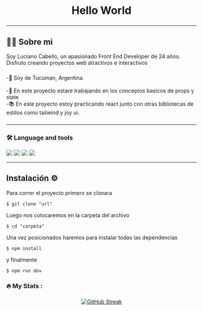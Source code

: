 <h1 align="center"> Hello World </h1>

###

<hr>

## 👩‍💻 Sobre mi

<p>Soy Luciano Cabello, un apasionado Front End Developer de 24 años. Disfruto creando proyectos web atractivos e interactivos</p>

###

<p align="left">-📍 Soy de Tucuman, Argentina.<br><br>-🔭 En este proyecto estare trabajando en los conceptos basicos de props y state<br>-📚 En este proyecto estoy practicando react junto con otras bibliotecas de estilos como tailwind y joy ui.<br></p>

###

<hr>

<h3 align="left">🛠 Language and tools</h3>

<div>
<img src="https://img.shields.io/badge/HTML5-E34F26?style=for-the-badge&logo=html5&logoColor=white">
<img src="https://img.shields.io/badge/CSS3-1572B6?style=for-the-badge&logo=css3&logoColor=white">
<img src="https://img.shields.io/badge/JavaScript-F7DF1E?style=for-the-badge&logo=javascript&logoColor=black">
<img src="https://img.shields.io/badge/React-20232A?style=for-the-badge&logo=react&logoColor=61DAFB">

</div>

<hr>

## Instalación ⚙️

<p>Para correr el proyecto primero se clonara </p>

`$ git clone "url"`

Luego nos colocaremos en la carpeta del archivo

`$ cd "carpeta"`

Una vez posicionados haremos para instalar todas las dependencias

`$ npm install`

y finalmente 

`$ npm run dev`

<h3 align="left">🔥   My Stats :</h3>

###

<div align="center">
    <a href="https://github.com/Lucianocabelloo"><img src="https://streak-stats.demolab.com?user=lucianocabelloo&theme=highcontrast&locale=es" alt="GitHub Streak" /></a>
</div>

###